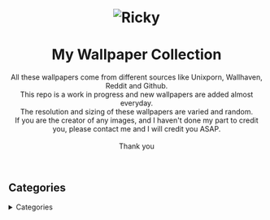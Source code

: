 <h1 align="center">
	<br>
	<img src="https://cdn.discordapp.com/attachments/448331152357326850/1000798214431199352/ea6baf04cb18788b9d6c5706a3aefc3e.jpg?ex=65919378&is=657f1e78&hm=5bb278937036540ce2376e1160368c2fd0acc684249f12b33e7273e25a5aeb25&" alt="Ricky">
	<br>
</h1>

<h1 align="center">
My Wallpaper Collection

</h3>

<p align="center">
All these wallpapers come from different sources like Unixporn, Wallhaven, Reddit and Github.<br>
This repo is a work in progress and new wallpapers are added almost everyday.<br>
The resolution and sizing of these wallpapers are varied and random.<br>
If you are the creator of any images, and I haven't done my part to credit you, please contact me and I will credit you ASAP.<br>
<br>
Thank you<br>
</p><br>

</h1>

## Categories

<details>

<summary>Categories</summary>

  - <details> <summary>Abstract</summary>

    - [Abstract](https://github.com/RickyFoots/Wallpapers/blob/main/Pages/Abstract.md)
      - [Waves](https://github.com/RickyFoots/Wallpapers/blob/main/Pages/Waves.md) 
    </details>

    - [Animated](https://github.com/RickyFoots/Wallpapers/blob/main/Pages/Animated.md)

  - <details> <summary>Anime & Manga</summary>

    - [Anime & Manga](https://github.com/RickyFoots/Wallpapers/blob/main/Pages/Anime-&-Manga.md)
      - [Akira](https://github.com/RickyFoots/Wallpapers/blob/main/Pages/Akira.md)
      - [Attack on Titan](https://github.com/RickyFoots/Wallpapers/blob/main/Pages/Attack-on-Titan.md)
      - [Berserk](https://github.com/RickyFoots/Wallpapers/blob/main/Pages/Berserk.md)
      - [Black Clover](https://github.com/RickyFoots/Wallpapers/blob/main/Pages/Black-Clover.md)
      - [Bleach](https://github.com/RickyFoots/Wallpapers/blob/main/Pages/Bleach.md)
      - [Chainsaw Man](https://github.com/RickyFoots/Wallpapers/blob/main/Pages/Chainsaw-Man.md)
      - [Cowboy BeBop](https://github.com/RickyFoots/Wallpapers/blob/main/Pages/Cowboy-BeBop.md)
      - [Demon Slayer](https://github.com/RickyFoots/Wallpapers/blob/main/Pages/Demon-Slayer.md)
      - [Dorohedoro](https://github.com/RickyFoots/Wallpapers/blob/main/Pages/Dorohedoro.md)
      - [Dragon Ball](https://github.com/RickyFoots/Wallpapers/blob/main/Pages/Dorohedoro.md)
      - [DRR](https://github.com/RickyFoots/Wallpapers/blob/main/Pages/DRR.md)
      - [Edge Runners](https://github.com/RickyFoots/Wallpapers/blob/main/Pages/Edge-Runners.md)
      - [Eva](https://github.com/RickyFoots/Wallpapers/blob/main/Pages/Eva.md)
      - [FMAB](https://github.com/RickyFoots/Wallpapers/blob/main/Pages/FMAB.md)
      - [Frieren](https://github.com/RickyFoots/Wallpapers/blob/main/Pages/Frieren.md)
      - [Ghibli](https://github.com/RickyFoots/Wallpapers/blob/main/Pages/Ghibli.md)
      - [Hells Paradise](https://github.com/RickyFoots/Wallpapers/blob/main/Pages/Hells-Paradise.md)
      - [HxH](https://github.com/RickyFoots/Wallpapers/blob/main/Pages/HxH.md)
      - [JJK](https://github.com/RickyFoots/Wallpapers/blob/main/Pages/JJK.md)
      - [Komi Can't](https://github.com/RickyFoots/Wallpapers/blob/main/Pages/Komi-Can't.md)
      - [Mob](https://github.com/RickyFoots/Wallpapers/blob/main/Pages/Mob.md)
      - [My Hero](https://github.com/RickyFoots/Wallpapers/blob/main/Pages/My-Hero.md)
      - [Naruto](https://github.com/RickyFoots/Wallpapers/blob/main/Pages/Naruto.md)
      - [One Punch](https://github.com/RickyFoots/Wallpapers/blob/main/Pages/One-Punch.md)
      - [Tokyo Ghoul](https://github.com/RickyFoots/Wallpapers/blob/main/Pages/Tokyo-Ghoul.md)
      - [Trigun](https://github.com/RickyFoots/Wallpapers/blob/main/Pages/Trigun.md)
      - [Unsorted Manga or Comics](https://github.com/RickyFoots/Wallpapers/blob/main/Pages/Unsorted-Manga-or-Comics.md)
    </details>

 - <details> <summary>Digital Art</summary>

    - [Digital Art](https://github.com/RickyFoots/Wallpapers/blob/main/Pages/Digital-Art.md)
      - [Anime Inspired](https://github.com/RickyFoots/Wallpapers/blob/main/Pages/Anime-Inspired.md)
      - [Landscape](https://github.com/RickyFoots/Wallpapers/blob/main/Pages/Landscape.md)
      - [Monochrome](https://github.com/RickyFoots/Wallpapers/blob/main/Pages/Monochrome.md)
      - [Traditional](https://github.com/RickyFoots/Wallpapers/blob/main/Pages/Traditional.md)
    </details>

 - <details> <summary>Fantasy</summary>

    - [Fantasy](https://github.com/RickyFoots/Wallpapers/blob/main/Pages/Fantasy.md)
      - [D&D](https://github.com/RickyFoots/Wallpapers/blob/main/Pages/D&D.md)
    </details>

    - [Kaiju & Monsters](https://github.com/RickyFoots/Wallpapers/blob/main/Pages/Kaiju-&-Monsters.md)
    - [Linux](https://github.com/RickyFoots/Wallpapers/blob/main/Pages/Linux.md)
    - [Mecha](https://github.com/RickyFoots/Wallpapers/blob/main/Pages/Mecha.md)
    - [Memes](https://github.com/RickyFoots/Wallpapers/blob/main/Pages/Memes.md)
    - [Minimal](https://github.com/RickyFoots/Wallpapers/blob/main/Pages/Minimal.md)
    - [Pixel](https://github.com/RickyFoots/Wallpapers/blob/main/Pages/Pixel.md)

 - <details> <summary>Real Life</summary>

    - [Real Life](https://github.com/RickyFoots/Wallpapers/blob/main/Pages/Real-Life.md)
      - [Floral](https://github.com/RickyFoots/Wallpapers/blob/main/Pages/Floral.md)
      - [Rural](https://github.com/RickyFoots/Wallpapers/blob/main/Pages/Rural.md)
      - [Urban](https://github.com/RickyFoots/Wallpapers/blob/main/Pages/Urban.md)
    </details>

 - <details> <summary>Seasonal</summary>

    - [Seasonal](https://github.com/RickyFoots/Wallpapers/blob/main/Pages/Seasonal.md)
      - [Fall](https://github.com/RickyFoots/Wallpapers/blob/main/Pages/Fall.md)
      - [Halloween](https://github.com/RickyFoots/Wallpapers/blob/main/Pages/Halloween.md)
      - [Spring](https://github.com/RickyFoots/Wallpapers/blob/main/Pages/Spring.md)
      - [Summer](https://github.com/RickyFoots/Wallpapers/blob/main/Pages/Summer.md)
      - [Winter](https://github.com/RickyFoots/Wallpapers/blob/main/Pages/Winter.md)
    </details>

    - [Unclaimed-SiFi](https://github.com/RickyFoots/Wallpapers/blob/main/Pages/Unclaimed-SiFi.md)
    - [Unsorted Vertical](https://github.com/RickyFoots/Wallpapers/blob/main/Pages/Unsorted-Vertical.md)

 - <details> <summary>Video Games</summary>

    - [Video Games](https://github.com/RickyFoots/Wallpapers/blob/main/Pages/Video-Games.md)
      - [Animal Crossing](https://github.com/RickyFoots/Wallpapers/blob/main/Pages/Animal-Crossing.md)
      - [Apex](https://github.com/RickyFoots/Wallpapers/blob/main/Pages/Apex.md)
      - [Castlevania](https://github.com/RickyFoots/Wallpapers/blob/main/Pages/Castlevania.md)
      - [COD](https://github.com/RickyFoots/Wallpapers/blob/main/Pages/COD.md)
      - [Cult of the Lamb](https://github.com/RickyFoots/Wallpapers/blob/main/Pages/Cult-of-the-Lamb.md)
      - [Destiny](https://github.com/RickyFoots/Wallpapers/blob/main/Pages/Destiny.md)
      - [DOOM](https://github.com/RickyFoots/Wallpapers/blob/main/Pages/DOOM.md)
      - [God of War](https://github.com/RickyFoots/Wallpapers/blob/main/Pages/God-of-War.md)
      - [Hotline Miami](https://github.com/RickyFoots/Wallpapers/blob/main/Pages/Hotline-Miami.md)
      - [Hyper Light Drifter](https://github.com/RickyFoots/Wallpapers/blob/main/Pages/Hyper-Light-Drifter.md)
      - [Kirby](https://github.com/RickyFoots/Wallpapers/blob/main/Pages/Kirby.md)
      - [League](https://github.com/RickyFoots/Wallpapers/blob/main/Pages/League.md)
      - [Monster Hunter](https://github.com/RickyFoots/Wallpapers/blob/main/Pages/Monster-Hunter.md)
      - [Necropolis](https://github.com/RickyFoots/Wallpapers/blob/main/Pages/Necropolis.md)
      - [Nier](https://github.com/RickyFoots/Wallpapers/blob/main/Pages/Nier.md)
      - [Night in the Woods](https://github.com/RickyFoots/Wallpapers/blob/main/Pages/Night-in-the-Woods.md)
      - [Pokemon](https://github.com/RickyFoots/Wallpapers/blob/main/Pages/Pokemon.md)
      - [Shadow of the Colossus](https://github.com/RickyFoots/Wallpapers/blob/main/Pages/Shadow-of-the-Colossus.md)
      - [Souls-Bourne](https://github.com/RickyFoots/Wallpapers/blob/main/Pages/Souls-Bourne.md)
      - [Stardew](https://github.com/RickyFoots/Wallpapers/blob/main/Pages/Stardew.md)
      - [Starfield](https://github.com/RickyFoots/Wallpapers/blob/main/Pages/Starfield.md)
      - [Ultrakill](https://github.com/RickyFoots/Wallpapers/blob/main/Pages/Ultrakill.md)
      - [Wayfinder](https://github.com/RickyFoots/Wallpapers/blob/main/Pages/Wayfinder.md)
      - [Witcher](https://github.com/RickyFoots/Wallpapers/blob/main/Pages/Witcher.md)
    </details>

</h1>

[Back to top](#Categories)

</details>